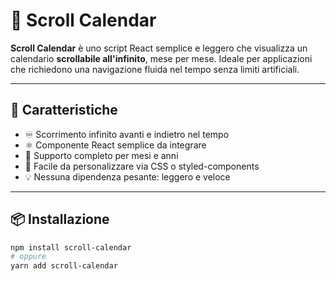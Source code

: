 # 📅 Scroll Calendar

**Scroll Calendar** è uno script React semplice e leggero che visualizza un calendario **scrollabile all'infinito**, mese per mese. Ideale per applicazioni che richiedono una navigazione fluida nel tempo senza limiti artificiali.

---

## 🚀 Caratteristiche

- ♾️ Scorrimento infinito avanti e indietro nel tempo
- ⚛️ Componente React semplice da integrare
- 📆 Supporto completo per mesi e anni
- 🎨 Facile da personalizzare via CSS o styled-components
- 💡 Nessuna dipendenza pesante: leggero e veloce

---

## 📦 Installazione

```bash
npm install scroll-calendar
# oppure
yarn add scroll-calendar
